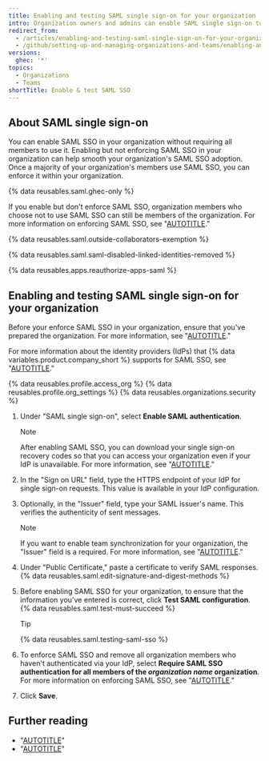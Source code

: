```yaml
---
title: Enabling and testing SAML single sign-on for your organization
intro: Organization owners and admins can enable SAML single sign-on to add an extra layer of security to their organization.
redirect_from:
  - /articles/enabling-and-testing-saml-single-sign-on-for-your-organization
  - /github/setting-up-and-managing-organizations-and-teams/enabling-and-testing-saml-single-sign-on-for-your-organization
versions:
  ghec: '*'
topics:
  - Organizations
  - Teams
shortTitle: Enable & test SAML SSO
---
```


## About SAML single sign-on

You can enable SAML SSO in your organization without requiring all members to use it. Enabling but not enforcing SAML SSO in your organization can help smooth your organization's SAML SSO adoption. Once a majority of your organization's members use SAML SSO, you can enforce it within your organization.

{% data reusables.saml.ghec-only %}

If you enable but don't enforce SAML SSO, organization members who choose not to use SAML SSO can still be members of the organization. For more information on enforcing SAML SSO, see "[AUTOTITLE](/organizations/managing-saml-single-sign-on-for-your-organization/enforcing-saml-single-sign-on-for-your-organization)."

{% data reusables.saml.outside-collaborators-exemption %}

{% data reusables.saml.saml-disabled-linked-identities-removed %}

{% data reusables.apps.reauthorize-apps-saml %}

## Enabling and testing SAML single sign-on for your organization

Before your enforce SAML SSO in your organization, ensure that you've prepared the organization. For more information, see "[AUTOTITLE](/organizations/managing-saml-single-sign-on-for-your-organization/preparing-to-enforce-saml-single-sign-on-in-your-organization)."

For more information about the identity providers (IdPs) that {% data variables.product.company_short %} supports for SAML SSO, see "[AUTOTITLE](/organizations/managing-saml-single-sign-on-for-your-organization/connecting-your-identity-provider-to-your-organization)."

{% data reusables.profile.access_org %}
{% data reusables.profile.org_settings %}
{% data reusables.organizations.security %}
1. Under "SAML single sign-on", select **Enable SAML authentication**.

   > [!NOTE]
   > After enabling SAML SSO, you can download your single sign-on recovery codes so that you can access your organization even if your IdP is unavailable. For more information, see "[AUTOTITLE](/organizations/managing-saml-single-sign-on-for-your-organization/downloading-your-organizations-saml-single-sign-on-recovery-codes)."

1. In the "Sign on URL" field, type the HTTPS endpoint of your IdP for single sign-on requests. This value is available in your IdP configuration.
1. Optionally, in the "Issuer" field, type your SAML issuer's name. This verifies the authenticity of sent messages.

   > [!NOTE]
   > If you want to enable team synchronization for your organization, the "Issuer" field is a required. For more information, see "[AUTOTITLE](/organizations/managing-saml-single-sign-on-for-your-organization/managing-team-synchronization-for-your-organization)."

1. Under "Public Certificate," paste a certificate to verify SAML responses.
{% data reusables.saml.edit-signature-and-digest-methods %}
1. Before enabling SAML SSO for your organization, to ensure that the information you've entered is correct, click **Test SAML configuration**. {% data reusables.saml.test-must-succeed %}

   > [!TIP]
   > {% data reusables.saml.testing-saml-sso %}

1. To enforce SAML SSO and remove all organization members who haven't authenticated via your IdP, select **Require SAML SSO authentication for all members of the _organization name_ organization**. For more information on enforcing SAML SSO, see "[AUTOTITLE](/organizations/managing-saml-single-sign-on-for-your-organization/enforcing-saml-single-sign-on-for-your-organization)."
1. Click **Save**.

## Further reading

* "[AUTOTITLE](/organizations/managing-saml-single-sign-on-for-your-organization/about-identity-and-access-management-with-saml-single-sign-on)"
* "[AUTOTITLE](/admin/identity-and-access-management/using-saml-for-enterprise-iam/saml-configuration-reference)"
